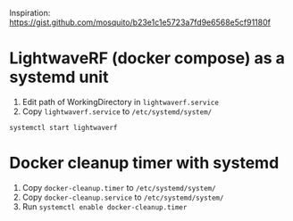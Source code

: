 Inspiration: https://gist.github.com/mosquito/b23e1c1e5723a7fd9e6568e5cf91180f

# LightwaveRF (docker compose) as a systemd unit

1. Edit path of WorkingDirectory in `lightwaverf.service`
2. Copy `lightwaverf.service` to `/etc/systemd/system/` 

```
systemctl start lightwaverf
```

# Docker cleanup timer with systemd

1. Copy `docker-cleanup.timer` to `/etc/systemd/system/` 
2. Copy `docker-cleanup.service` to `/etc/systemd/system/`
3. Run `systemctl enable docker-cleanup.timer`
